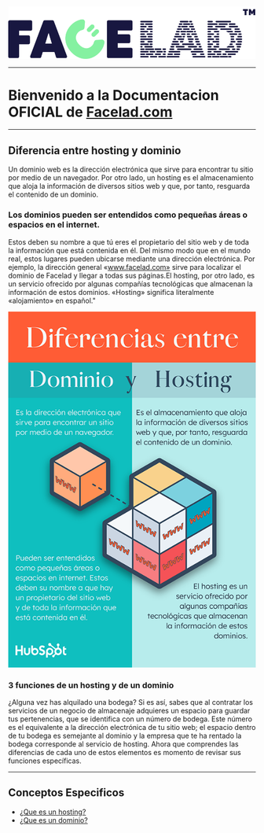 ![](img/Logo-facelad.png)

****

# Bienvenido a la Documentacion OFICIAL de [Facelad.com](https://facelad.com/)

****

## Diferencia entre hosting y dominio
Un dominio web es la dirección electrónica que sirve para encontrar tu sitio por medio de un navegador. Por otro lado, un hosting es el almacenamiento que aloja la información de diversos sitios web y que, por tanto, resguarda el contenido de un dominio.

### Los dominios pueden ser entendidos como pequeñas áreas o espacios en el internet.

Estos deben su nombre a que tú eres el propietario del sitio web y de toda la información que está contenida en él. Del mismo modo que en el mundo real, estos lugares pueden ubicarse mediante una dirección electrónica. Por ejemplo, la dirección general «www.facelad.com» sirve para localizar el dominio de Facelad y llegar a todas sus páginas.El hosting, por otro lado, es un servicio ofrecido por algunas compañías tecnológicas que almacenan la información de estos dominios. «Hosting» significa literalmente «alojamiento» en español."

![](img/hosting-dominio-diferencias.webp)

### 3 funciones de un hosting y de un dominio

¿Alguna vez has alquilado una bodega? Si es así, sabes que al contratar los servicios de un negocio de almacenaje adquieres un espacio para guardar tus pertenencias, que se identifica con un número de bodega. Este número es el equivalente a la dirección electrónica de tu sitio web; el espacio dentro de tu bodega es semejante al dominio y la empresa que te ha rentado la bodega corresponde al servicio de hosting. Ahora que comprendes las diferencias de cada uno de estos elementos es momento de revisar sus funciones específicas.

****

## Conceptos Especificos

* [¿Que es un hosting?](hosting.md)
* [¿Que es un dominio?](domain.md)

